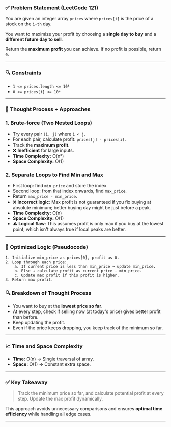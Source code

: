 ### ✅ Problem Statement (LeetCode 121)

You are given an integer array `prices` where `prices[i]` is the price of a stock on the `i-th` day.

You want to maximize your profit by choosing a **single day to buy** and a **different future day to sell**.

Return the **maximum profit** you can achieve. If no profit is possible, return `0`.

---

### 🔍 Constraints

- `1 <= prices.length <= 10⁵`
- `0 <= prices[i] <= 10⁴`

---

### 🧠 Thought Process + Approaches

### 1. **Brute-force (Two Nested Loops)**

- Try every pair `(i, j)` where `i < j`.
- For each pair, calculate profit: `prices[j] - prices[i]`.
- Track the **maximum profit**.
- ❌ **Inefficient** for large inputs.
- **Time Complexity:** O(n²)
- **Space Complexity:** O(1)

### 2. **Separate Loops to Find Min and Max**

- First loop: find `min_price` and store the index.
- Second loop: from that index onwards, find `max_price`.
- Return `max_price - min_price`.
- ❌ **Incorrect logic**: Max profit is not guaranteed if you fix buying at absolute minimum; better buying day might be just before a peak.
- **Time Complexity:** O(n)
- **Space Complexity:** O(1)
- **⚠️ Logical flaw**: This assumes profit is only max if you buy at the lowest point, which isn't always true if local peaks are better.

---

### 🧠 Optimized Logic (Pseudocode)

```
1. Initialize min_price as prices[0], profit as 0.
2. Loop through each price:
    a. If current price is less than min_price → update min_price.
    b. Else → calculate profit as current price - min_price.
    c. Update max profit if this profit is higher.
3. Return max profit.

```

### 🔍 Breakdown of Thought Process

- You want to buy at the **lowest price so far**.
- At every step, check if selling now (at today's price) gives better profit than before.
- Keep updating the profit.
- Even if the price keeps dropping, you keep track of the minimum so far.

---

### 📈 Time and Space Complexity

- **Time:** O(n) → Single traversal of array.
- **Space:** O(1) → Constant extra space.

---

### ✅ Key Takeaway

> Track the minimum price so far, and calculate potential profit at every step. Update the max profit dynamically.
> 

This approach avoids unnecessary comparisons and ensures **optimal time efficiency** while handling all edge cases.

---

